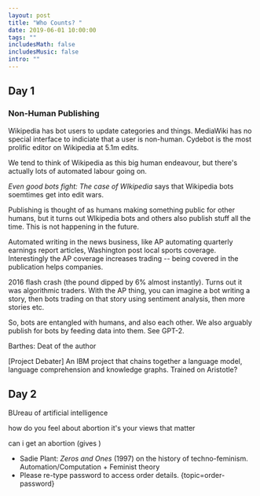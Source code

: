 ```yaml
---
layout: post
title: "Who Counts? "
date: 2019-06-01 10:00:00
tags: ""
includesMath: false
includesMusic: false
intro: ""
---
```


## Day 1

### Non-Human Publishing

Wikipedia has bot users to update categories and things. MediaWiki has no special interface to indiciate that a user is non-human. Cydebot is the most prolific editor on Wikipedia at 5.1m edits.

We tend to think of Wikipedia as this big human endeavour, but there's actually lots of automated labour going on.

*Even good bots fight: The case of WIkipedia* says that Wikipedia bots soemtimes get into edit wars.

Publishing is thought of as humans making something public for other humans, but it turns out WIkipedia bots and others also publish stuff all the time. This is not happening in the future.

Automated writing in the news business, like AP automating quarterly earnings report articles, Washington post local sports coverage. Interestingly the AP coverage increases trading -- being covered in the publication helps companies.

2016 flash crash (the pound dipped by 6% almost instantly). Turns out it was algorithmic traders. With the AP thing, you can imagine a bot writing a story, then bots trading on that story using sentiment analysis, then more stories etc. 

So, bots are entangled with humans, and also each other. We also arguably publish for bots by feeding data into them. See GPT-2.

Barthes: Deat of the author

[Project Debater]
An IBM project that chains together a language model, language comprehension and knowledge graphs. Trained on Aristotle?

## Day 2

BUreau of artificial intelligence

how do you feel about abortion
it's your views that matter

can i get an abortion
(gives )

- Sadie Plant: *Zeros and Ones* (1997) on the history of techno-feminism. Automation/Computation + Feminist theory
- Please re-type password to access order details. {topic=order-password} <add replyCount=1>
